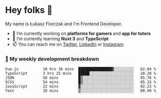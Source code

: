 # Hey folks 👋

My name is Łukasz Florczak and I'm Frontend Developer. 

- 🔭 I’m currently working on **platforms for gamers** and **app for tutors**
- 🌱 I’m currently learning **Nuxt 3** and **TypeScript**
- 📫 You can reach me on [Twitter](https://twitter.com/lukaszflorczak), [LinkedIn](https://pl.linkedin.com/in/lukasz-florczak) or [Instagram](https://instagram.com/lukaszflorczak)


### 🧮 My weekly development breakdown

<!--START_SECTION:waka-->

```text
Vue.js           10 hrs 36 mins  ███████████████▓░░░░░░░░░   62.84 %
TypeScript       3 hrs 25 mins   █████░░░░░░░░░░░░░░░░░░░░   20.28 %
JSON             58 mins         █▒░░░░░░░░░░░░░░░░░░░░░░░   05.76 %
SCSS             54 mins         █▒░░░░░░░░░░░░░░░░░░░░░░░   05.33 %
JavaScript       22 mins         ▓░░░░░░░░░░░░░░░░░░░░░░░░   02.23 %
Text             10 mins         ▒░░░░░░░░░░░░░░░░░░░░░░░░   00.99 %
```

<!--END_SECTION:waka-->

<!--
**lukaszflorczak/lukaszflorczak** is a ✨ _special_ ✨ repository because its `README.md` (this file) appears on your GitHub profile.

Here are some ideas to get you started:

- 🔭 I’m currently working on ...
- 🌱 I’m currently learning ...
- 👯 I’m looking to collaborate on ...
- 🤔 I’m looking for help with ...
- 💬 Ask me about ...
- 📫 How to reach me: ...
- 😄 Pronouns: ...
- ⚡ Fun fact: ...
-->

